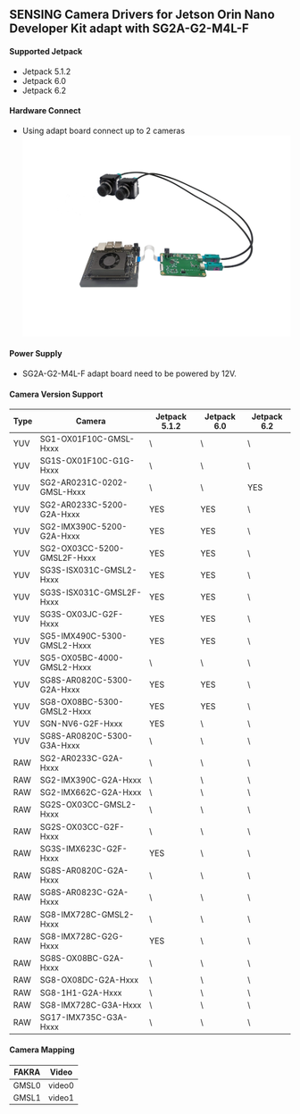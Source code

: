 ## SENSING Camera Drivers for Jetson Orin Nano Developer Kit adapt with SG2A-G2-M4L-F

#### Supported Jetpack

* Jetpack 5.1.2
* Jetpack 6.0
* Jetpack 6.2

#### Hardware Connect

* Using adapt board connect up to 2 cameras
  ![alt text](../../Picture/SENSING%20Deserializer%20Adapt%20Board/SG2A-G2-M4L-F%20with%20Jetson%20Orin%20Nano&NX%20Devkit.jpg)

#### Power Supply

* SG2A-G2-M4L-F adapt board need to be powered by 12V.

#### Camera Version Support

| Type | Camera                      | Jetpack 5.1.2 | Jetpack 6.0 | Jetpack 6.2 |
| ---- | --------------------------- | ------------- | ----------- | ----------- |
| YUV  | SG1-OX01F10C-GMSL-Hxxx      | \             | \           | \           |
| YUV  | SG1S-OX01F10C-G1G-Hxxx      | \             | \           | \           |
| YUV  | SG2-AR0231C-0202-GMSL-Hxxx  | \             | \           | YES         |
| YUV  | SG2-AR0233C-5200-G2A-Hxxx   | YES           | YES         | \           |
| YUV  | SG2-IMX390C-5200-G2A-Hxxx   | YES           | YES         | \           |
| YUV  | SG2-OX03CC-5200-GMSL2F-Hxxx | YES           | YES         | \           |
| YUV  | SG3S-ISX031C-GMSL2-Hxxx     | YES           | YES         | \           |
| YUV  | SG3S-ISX031C-GMSL2F-Hxxx    | YES           | YES         | \           |
| YUV  | SG3S-OX03JC-G2F-Hxxx        | YES           | YES         | \           |
| YUV  | SG5-IMX490C-5300-GMSL2-Hxxx | YES           | YES         | \           |
| YUV  | SG5-OX05BC-4000-GMSL2-Hxxx  | \             | \           | \           |
| YUV  | SG8S-AR0820C-5300-G2A-Hxxx  | YES           | YES         | \           |
| YUV  | SG8-OX08BC-5300-GMSL2-Hxxx  | YES           | YES         | \           |
| YUV  | SGN-NV6-G2F-Hxxx            | YES           | \           | \           |
| YUV  | SG8S-AR0820C-5300-G3A-Hxxx  | \             | \           | \           |
| RAW  | SG2-AR0233C-G2A-Hxxx        | \             | \           | \           |
| RAW  | SG2-IMX390C-G2A-Hxxx        | \             | \           | \           |
| RAW  | SG2-IMX662C-G2A-Hxxx        | \             | \           | \           |
| RAW  | SG2S-OX03CC-GMSL2-Hxxx      | \             | \           | \           |
| RAW  | SG2S-OX03CC-G2F-Hxxx        | \             | \           | \           |
| RAW  | SG3S-IMX623C-G2F-Hxxx       | YES           | \           | \           |
| RAW  | SG8S-AR0820C-G2A-Hxxx       | \             | \           | \           |
| RAW  | SG8S-AR0823C-G2A-Hxxx       | \             | \           | \           |
| RAW  | SG8-IMX728C-GMSL2-Hxxx      | \             | \           | \           |
| RAW  | SG8-IMX728C-G2G-Hxxx        | YES           | \           | \           |
| RAW  | SG8S-OX08BC-G2A-Hxxx        | \             | \           | \           |
| RAW  | SG8-OX08DC-G2A-Hxxx         | \             | \           | \           |
| RAW  | SG8-1H1-G2A-Hxxx            | \             | \           | \           |
| RAW  | SG8-IMX728C-G3A-Hxxx        | \             | \           | \           |
| RAW  | SG17-IMX735C-G3A-Hxxx       | \             | \           | \           |

#### Camera Mapping

| FAKRA | Video  |
| ----- | ------ |
| GMSL0 | video0 |
| GMSL1 | video1 |
